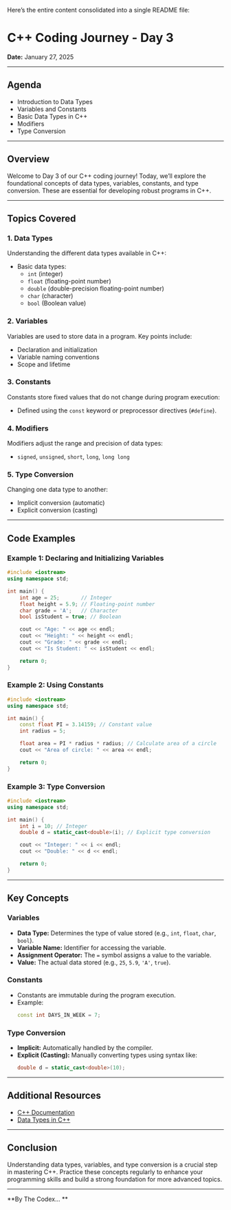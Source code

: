 Here’s the entire content consolidated into a single README file:


# C++ Coding Journey - Day 3

**Date:** January 27, 2025

---

## Agenda
- Introduction to Data Types
- Variables and Constants
- Basic Data Types in C++
- Modifiers
- Type Conversion

---

## Overview

Welcome to Day 3 of our C++ coding journey! Today, we’ll explore the foundational concepts of data types, variables, constants, and type conversion. These are essential for developing robust programs in C++.

---

## Topics Covered

### 1. **Data Types**
Understanding the different data types available in C++:
- Basic data types: 
  - `int` (integer)
  - `float` (floating-point number)
  - `double` (double-precision floating-point number)
  - `char` (character)
  - `bool` (Boolean value)

### 2. **Variables**
Variables are used to store data in a program. Key points include:
- Declaration and initialization
- Variable naming conventions
- Scope and lifetime

### 3. **Constants**
Constants store fixed values that do not change during program execution:
- Defined using the `const` keyword or preprocessor directives (`#define`).

### 4. **Modifiers**
Modifiers adjust the range and precision of data types:
- `signed`, `unsigned`, `short`, `long`, `long long`

### 5. **Type Conversion**
Changing one data type to another:
- Implicit conversion (automatic)
- Explicit conversion (casting)

---

## Code Examples

### Example 1: Declaring and Initializing Variables
```cpp
#include <iostream>
using namespace std;

int main() {
    int age = 25;       // Integer
    float height = 5.9; // Floating-point number
    char grade = 'A';   // Character
    bool isStudent = true; // Boolean

    cout << "Age: " << age << endl;
    cout << "Height: " << height << endl;
    cout << "Grade: " << grade << endl;
    cout << "Is Student: " << isStudent << endl;

    return 0;
}
```

### Example 2: Using Constants
```cpp
#include <iostream>
using namespace std;

int main() {
    const float PI = 3.14159; // Constant value
    int radius = 5;

    float area = PI * radius * radius; // Calculate area of a circle
    cout << "Area of circle: " << area << endl;

    return 0;
}
```

### Example 3: Type Conversion
```cpp
#include <iostream>
using namespace std;

int main() {
    int i = 10; // Integer
    double d = static_cast<double>(i); // Explicit type conversion

    cout << "Integer: " << i << endl;
    cout << "Double: " << d << endl;

    return 0;
}
```

---

## Key Concepts

### **Variables**
- **Data Type:** Determines the type of value stored (e.g., `int`, `float`, `char`, `bool`).
- **Variable Name:** Identifier for accessing the variable.
- **Assignment Operator:** The `=` symbol assigns a value to the variable.
- **Value:** The actual data stored (e.g., `25`, `5.9`, `'A'`, `true`).

### **Constants**
- Constants are immutable during the program execution.
- Example:
  ```cpp
  const int DAYS_IN_WEEK = 7;
  ```

### **Type Conversion**
- **Implicit:** Automatically handled by the compiler.
- **Explicit (Casting):** Manually converting types using syntax like:
  ```cpp
  double d = static_cast<double>(10);
  ```

---

## Additional Resources
- [C++ Documentation](https://cplusplus.com/doc/tutorial/)
- [Data Types in C++](https://www.geeksforgeeks.org/c-data-types/)

---

## Conclusion

Understanding data types, variables, and type conversion is a crucial step in mastering C++. Practice these concepts regularly to enhance your programming skills and build a strong foundation for more advanced topics.

---

**By The Codex... **
